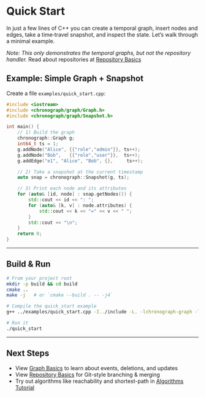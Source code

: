 # Quick Start

In just a few lines of C++ you can create a temporal graph, insert nodes and edges, take a time‐travel snapshot, and inspect the state. Let’s walk through a minimal example.

*Note: This only demonstrates the temporal graphs, but not the repository handler.*  Read about repositories at [Repository Basics](tutorials/repository_basics.md)

## Example: Simple Graph + Snapshot

Create a file `examples/quick_start.cpp`:

```cpp
#include <iostream>
#include <chronograph/graph/Graph.h>
#include <chronograph/graph/Snapshot.h>

int main() {
    // 1) Build the graph
    chronograph::Graph g;
    int64_t ts = 1;
    g.addNode("Alice", {{"role","admin"}}, ts++);
    g.addNode("Bob",   {{"role","user"}},  ts++);
    g.addEdge("e1", "Alice", "Bob", {},     ts++);

    // 2) Take a snapshot at the current timestamp
    auto snap = chronograph::Snapshot(g, ts);

    // 3) Print each node and its attributes
    for (auto& [id, node] : snap.getNodes()) {
        std::cout << id << ": ";
        for (auto& [k, v] : node.attributes) {
            std::cout << k << "=" << v << " ";
        }
        std::cout << "\n";
    }
    return 0;
}
```

---

## Build & Run

```bash
# From your project root
mkdir -p build && cd build
cmake ..
make -j   # or `cmake --build . -- -j4`

# Compile the quick_start example
g++ ../examples/quick_start.cpp -I../include -L. -lchronograph-graph -lchronograph-graph-utils -std=c++17 -o quick_start

# Run it
./quick_start
```

---

## Next Steps

- View [Graph Basics](tutorials/graph_basics.md) to learn about events, deletions, and updates  
- View [Repository Basics](tutorials/repository_basics.md) for Git-style branching & merging  
- Try out algorithms like reachability and shortest-path in [Algorithms Tutorial](tutorials/algorithms_basics.md)
